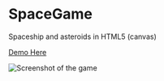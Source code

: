 # SpaceGame
Spaceship and asteroids in HTML5 (canvas)

[Demo Here](https://rawgit.com/sea-reel/SpaceGame/master/ships.html)

![](http://image.noelshack.com/fichiers/2015/39/1443068455-spacegame.png "Screenshot of the game")
